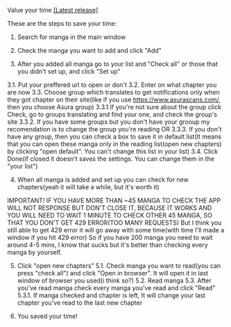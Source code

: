 Value your time [[Latest release]](https://github.com/DeSoreGD/MangaEaseUp/releases/tag/manga)

These are the steps to save your time:

1. Search for manga in the main window
  
2. Check the manga you want to add and click "Add"
  
3. After you added all manga go to your list and "Check all" or those that you didn't set up, and click "Set up"

3.1. Put your preffered url to open or don't
3.2. Enter on what chapter you are now
3.3. Choose group which translates to get notifications only when they got chapter on their site(like if you use https://www.asurascans.com/, then you choose Asura group)
3.3.1.If you're not sure about the group click Check, go to groups translating and find your one, and check the group's site
3.3.2. If you have some groups but you don't have your grooup my recomendation is to change the group you're reading
OR
3.3.3. If you don't have any group, then you can check a box to save it in default list(It means that you can open these manga only in the reading list(open new chapters) by clicking "open default". You can't change this list in your list)
3.4. Click Done(if closed it doesn't saves the settings. You can change them in the "your list")
   
4. When all manga is added and set up you can check for new chapters(yeah it will take a while, but it's worth it)

IMPORTANT!
IF YOU HAVE MORE THAN ~45 MANGA TO CHECK THE APP WILL NOT RESPONSE BUT DON'T CLOSE IT, BECAUSE IT WORKS AND YOU WILL NEED TO WAIT 1 MINUTE TO CHECK OTHER 45 MANGA,
SO THAT YOU DON'T GET 429 ERROR(TOO MANY REQUESTS)
But I think you still able to get 429 error it will go away with some time(with time I'll made a window if you hit 429 error)
So if you have 200 manga you need to wait around 4-5 mins, I know that sucks but it's better than checking every manga by yourself.

5. Click "open new chapters"
5.1. Check manga you want to read(you can press "check all") and click "Open in browser". It will open it in last window of browser you used(i think so?)
5.2. Read manga
5.3. After you've read manga check every manga you've read and click "Read"
5.3.1. If manga checked and chapter is left, It will change your last chapter you've read to the last new chapter

6. You saved your time!
